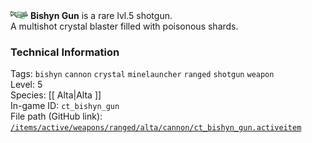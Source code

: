 ![ ](https://raw.githubusercontent.com/Ceterai/Enternia/main/items/active/weapons/ranged/alta/cannon/ct_bishyn_gun.png) **Bishyn Gun** is a rare lvl.5 shotgun.  
A multishot crystal blaster filled with poisonous shards.

### Technical Information

Tags: `bishyn` `cannon` `crystal` `minelauncher` `ranged` `shotgun` `weapon`  
Level: 5  
Species: [[ Alta|Alta ]]  
In-game ID: `ct_bishyn_gun`  
File path (GitHub link): [`/items/active/weapons/ranged/alta/cannon/ct_bishyn_gun.activeitem`](https://github.com/Ceterai/Enternia/blob/main/items/active/weapons/ranged/alta/cannon/ct_bishyn_gun.activeitem)
